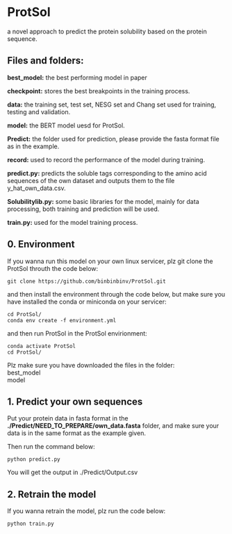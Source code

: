 # ProtSol

a novel approach to predict  the protein solubility based on the protein sequence.

## Files and folders:

**best_model:** the best performing model in paper

**checkpoint:** stores the best breakpoints in the training process.

**data:** the training set, test set, NESG set and Chang set used for training, testing and validation.

**model:** the BERT model uesd for ProtSol.

**Predict:** the folder used for prediction, please provide the fasta format file as in the example.

**record:** used to record the performance of the model during training.

**predict.py:** predicts the soluble tags corresponding to the amino acid sequences of the own dataset and outputs them to the file y_hat_own_data.csv.

**Solubilitylib.py:** some basic libraries for the model, mainly for data processing, both training and prediction will be used.

**train.py:** used for the model training process.

## 0. Environment

If you wanna run this model on your own linux servicer, plz git clone the ProtSol throuth the code below:

```shell
git clone https://github.com/binbinbinv/ProtSol.git
```

and then install the environment through the code below, but make sure you have installed the conda or miniconda on your servicer:

```shell
cd ProtSol/
conda env create -f environment.yml
```

and then run ProtSol in the ProtSol envirionment:

```shell
conda activate ProtSol
cd ProtSol/
```

Plz make sure you have downloaded the files in the folder:  
best_model  
model


## 1. Predict your own sequences

Put your protein data in fasta format in the **./Predict/NEED_TO_PREPARE/own_data.fasta** folder, and make sure your data is in the same format as the example given.

Then run the command below:

```shell
python predict.py
```

You will get the output in ./Predict/Output.csv

## 2. Retrain the model

If you wanna retrain the model, plz run the code below:

```shell
python train.py
```
